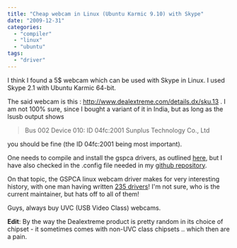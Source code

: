 ```yaml
---
title: "Cheap webcam in Linux (Ubuntu Karmic 9.10) with Skype"
date: "2009-12-31"
categories: 
  - "compiler"
  - "linux"
  - "ubuntu"
tags: 
  - "driver"
---
```


I think I found a 5$ webcam which can be used with Skype in Linux. I used Skype 2.1 with Ubuntu Karmic 64-bit.

The said webcam is this : http://www.dealextreme.com/details.dx/sku.13 . I am not 100% sure, since I bought a variant of it in India, but as long as the lsusb output shows

> ﻿﻿﻿Bus 002 Device 010: ID 04fc:2001 Sunplus Technology Co., Ltd

you should be fine (the ID ﻿04fc:2001 being most important).

One needs to compile and install the gspca drivers, as outlined [here](http://stemp.wordpress.com/2009/11/03/karmic-get-the-latest-drivers-for-gspca-uvc-usbvideo-and-other/), but I have also checked in the .config file needed in my [github repository](http://github.com/sandys/scripts/blob/master/dot.config).

On that topic, the GSPCA linux webcam driver makes for very interesting history, with one man having written [235 drivers](http://www.theinquirer.net/inquirer/news/1047633/one-writes-linux-drivers-235-usb-webcams)! I'm not sure, who is the current maintainer, but hats off to all of them!

Guys, always buy UVC (USB Video Class) webcams.

**Edit**: By the way the Dealextreme product is pretty random in its choice of chipset - it sometimes comes with non-UVC class chipsets .. which then are a pain.
